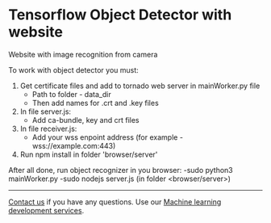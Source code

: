 # Tensorflow Object Detector with website
Website with image recognition from camera

To work with object detector you must:
1. Get certificate files and add to tornado web server in mainWorker.py file
   - Path to folder - data_dir
   - Then add names for .crt and .key files
2. In file server.js:
   - Add ca-bundle, key and crt files
3. In file receiver.js:
   - Add your wss enpoint address (for example -  wss://example.com:443)
4. Run npm install in folder 'browser/server'

After all done, run object recognizer in you browser:
-sudo python3 mainWorker.py
-sudo nodejs server.js (in folder <browser/server>)

--------

<a href="https://adexin.com/contact-us/">Contact us</a> if you have any questions. Use our <a href="https://adexin.com/services/machine-learning-consulting/">Machine learning development services</a>.
